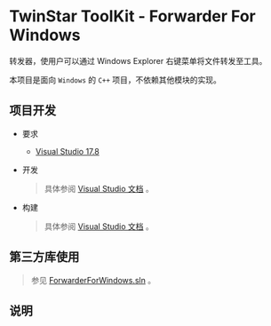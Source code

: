 # TwinStar ToolKit - Forwarder For Windows

转发器，使用户可以通过 Windows Explorer 右键菜单将文件转发至工具。

本项目是面向 `Windows` 的 `C++` 项目，不依赖其他模块的实现。

## 项目开发

* 要求
	
	* [Visual Studio 17.8](https://visualstudio.microsoft.com/downloads/)

* 开发
	
	> 具体参阅 [Visual Studio 文档](https://visualstudio.microsoft.com/vs/getting-started) 。

* 构建
	
	> 具体参阅 [Visual Studio 文档](https://visualstudio.microsoft.com/vs/getting-started) 。

## 第三方库使用

> 参见 [ForwarderForWindows.sln](./ForwarderForWindows.sln) 。

## 说明

